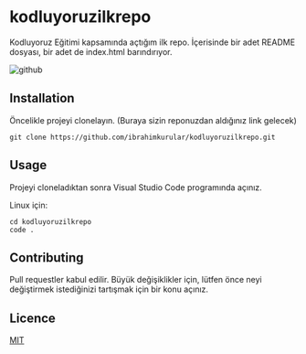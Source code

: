 # kodluyoruzilkrepo
Kodluyoruz Eğitimi kapsamında açtığım ilk repo. İçerisinde bir adet README dosyası, bir adet de index.html barındırıyor. 

![github](https://user-images.githubusercontent.com/57796847/177539266-b740d64b-ee0c-4ac5-a472-f046fc75f41e.JPG)


## Installation
Öncelikle projeyi clonelayın. (Buraya sizin reponuzdan aldığınız link gelecek)
<pre class="notranslate">
<code>git clone https://github.com/ibrahimkurular/kodluyoruzilkrepo.git</code>
</pre>

## Usage
Projeyi cloneladıktan sonra Visual Studio Code programında açınız.

Linux için:
<pre class="notranslate">
<code>cd kodluyoruzilkrepo
code .</code>
</pre>

## Contributing
Pull requestler kabul edilir. Büyük değişiklikler için, lütfen önce neyi değiştirmek istediğinizi tartışmak için bir konu açınız.

## Licence
[MIT](https://choosealicense.com/licenses/mit/)
